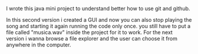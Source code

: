 I wrote this java mini project to understand better how to use git and github. 

In this second version i created a GUI and now you can also stop playing the song and starting it again running the code only once.
you still have to put a file called "musica.wav" inside the project for it to work. For the next version i wanna browse a file explorer and the user can choose it from anywhere in the computer.
